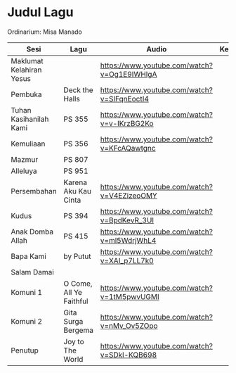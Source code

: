 # Judul Lagu

Ordinarium: Misa Manado

| Sesi                     | Lagu                    | Audio                                       | Key |
| ------------------------ | ----------------------- | ------------------------------------------- | --- |
| Maklumat Kelahiran Yesus |                         | https://www.youtube.com/watch?v=Og1E9IWHIgA |     |
| Pembuka                  | Deck the Halls          | https://www.youtube.com/watch?v=SIFqnEoctI4 |     |
| Tuhan Kasihanilah Kami   | PS 355                  | https://www.youtube.com/watch?v=v-IKrzBG2Ko |     |
| Kemuliaan                | PS 356                  | https://www.youtube.com/watch?v=KFcAQawtgnc |     |
| Mazmur                   | PS 807                  |                                             |     |
| Alleluya                 | PS 951                  |                                             |     |
| Persembahan              | Karena Aku Kau Cinta    | https://www.youtube.com/watch?v=V4EZizeoOMY |     |
| Kudus                    | PS 394                  | https://www.youtube.com/watch?v=BpdKevR_3UI |     |
| Anak Domba Allah         | PS 415                  | https://www.youtube.com/watch?v=ml5WdrjWhL4 |     |
| Bapa Kami                | by Putut                | https://www.youtube.com/watch?v=XAI_p7LL7k0 |     |
| Salam Damai              |                         |                                             |     |
| Komuni 1                 | O Come, All Ye Faithful | https://www.youtube.com/watch?v=1tM5pwvUGMI |     |
| Komuni 2                 | Gita Surga Bergema      | https://www.youtube.com/watch?v=nMv_Ov5ZOpo |     |
| Penutup                  | Joy to The World        | https://www.youtube.com/watch?v=SDkl-KQB698 |     |
